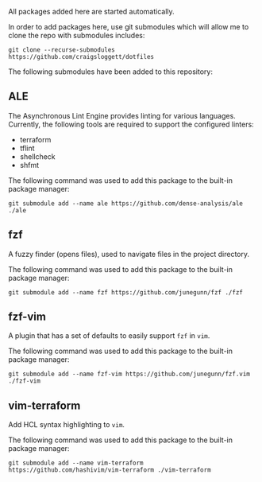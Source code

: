 All packages added here are started automatically.

In order to add packages here, use git submodules which will allow me to clone
the repo with submodules includes:

```shell
git clone --recurse-submodules https://github.com/craigsloggett/dotfiles
```

The following submodules have been added to this repository:

## ALE

The Asynchronous Lint Engine provides linting for various languages. Currently,
the following tools are required to support the configured linters:

 - terraform
 - tflint
 - shellcheck
 - shfmt

The following command was used to add this package to the built-in package manager:

```shell
git submodule add --name ale https://github.com/dense-analysis/ale ./ale
```

## fzf

A fuzzy finder (opens files), used to navigate files in the project directory.

The following command was used to add this package to the built-in package manager:

```shell
git submodule add --name fzf https://github.com/junegunn/fzf ./fzf
```

## fzf-vim

A plugin that has a set of defaults to easily support `fzf` in `vim`.

The following command was used to add this package to the built-in package manager:

```shell
git submodule add --name fzf-vim https://github.com/junegunn/fzf.vim ./fzf-vim
```

## vim-terraform

Add HCL syntax highlighting to `vim`.

The following command was used to add this package to the built-in package manager:

```shell
git submodule add --name vim-terraform https://github.com/hashivim/vim-terraform ./vim-terraform
```
